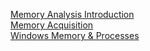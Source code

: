 [Memory Analysis Introduction](https://github.com/RosanaFSS/DFIR-Windows-Memory-Analysis/blob/main/1%20.%20Memory%20Analysis%20Introduction.md)<br>
[Memory Acquisition](https://github.com/RosanaFSS/DFIR-Windows-Memory-Analysis/blob/main/Memory%20Acquisition.md)<br>
[Windows Memory & Processes](https://github.com/RosanaFSS/DFIR-Windows-Memory-Analysis/blob/main/Windows%20Memory%20%26%20Processes.md)
